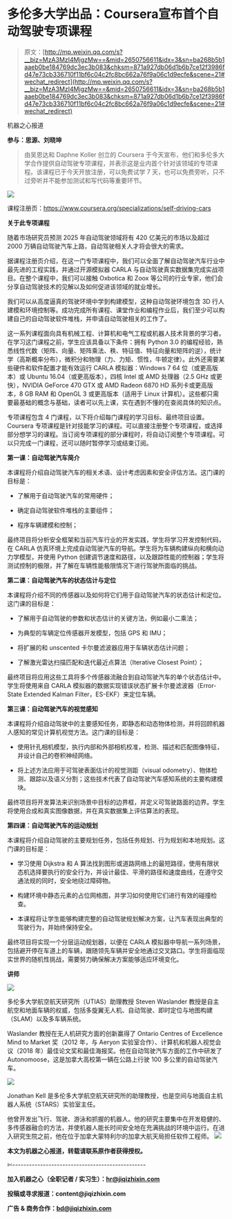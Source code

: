 # 多伦多大学出品：Coursera宣布首个自动驾驶专项课程

> 原文：[http://mp.weixin.qq.com/s?__biz=MzA3MzI4MjgzMw==&mid=2650756611&idx=3&sn=ba268b5b1aaeb0be184769dc3ec3b083&chksm=871a927db06d1b6b7ce12f3986fd47e73cb336710f11bf6c04c2fc8bc662a76f9a06c1d9ecfe&scene=21#wechat_redirect](http://mp.weixin.qq.com/s?__biz=MzA3MzI4MjgzMw==&mid=2650756611&idx=3&sn=ba268b5b1aaeb0be184769dc3ec3b083&chksm=871a927db06d1b6b7ce12f3986fd47e73cb336710f11bf6c04c2fc8bc662a76f9a06c1d9ecfe&scene=21#wechat_redirect)

机器之心报道

**参与：思源、刘晓坤**

> 由吴恩达和 Daphne Koller 创立的 Coursera 于今天宣布，他们和多伦多大学合作提供自动驾驶专项课程，并表示这是业内首个针对该领域的专项课程。该课程已于今天开放注册，可以免费试学 7 天，也可以免费旁听，只不过旁听并不能参加测试和写代码等重要环节。

![](../Images/d3d7e5087dfdd954545c700a7025522a.jpg)

课程注册页：https://www.coursera.org/specializations/self-driving-cars

**关于此专项课程**

随着市场研究员预测 2025 年自动驾驶领域将有 420 亿美元的市场以及超过 2000 万辆自动驾驶汽车上路，自动驾驶相关人才将会很大的需求。

据课程注册页介绍，在这一门专项课程中，我们可以全面了解自动驾驶汽车行业中最先进的工程实践，并通过开源模拟器 CARLA 与自动驾驶真实数据集完成实战项目。在整个课程中，我们可以接触 Oxbotica 和 Zoox 等公司的行业专家，他们会分享自动驾驶技术的见解以及如何促进该领域的就业增长。

我们可以从高度逼真的驾驶环境中学到构建模型，这种自动驾驶环境包含 3D 行人建模和环境控制等。成功完成所有课程、课堂作业和编程作业后，我们至少可以构建自己的自动驾驶软件堆栈，并申请自动驾驶相关的工作了。

这一系列课程面向具有机械工程、计算机和电气工程或机器人技术背景的学习者。在学习这门课程之前，学生应该具备以下条件：拥有 Python 3.0 的编程经验，熟悉线性代数（矩阵、向量、矩阵乘法、秩、特征值、特征向量和矩阵的逆），统计学（高斯概率分布），微积分和物理（力、力矩、惯性，牛顿定律）。此外还需要某些硬件和软件配置才能有效运行 CARLA 模拟器：Windows 7 64 位（或更高版本）或 Ubuntu 16.04（或更高版本），四核 Intel 或 AMD 处理器（2.5 GHz 或更快），NVIDIA GeForce 470 GTX 或 AMD Radeon 6870 HD 系列卡或更高版本，8 GB RAM 和 OpenGL 3 或更高版本（适用于 Linux 计算机）。这些都只需要最基础的概念与基础，读者可以先上课，实在遇到不懂的在查阅具体的知识点。

专项课程包含 4 门课程，以下将介绍每门课程的学习目标、最终项目设置。Coursera 专项课程是针对技能学习的课程。可以直接注册整个专项课程，或选择部分想学习的课程。当订阅专项课程的部分课程时，将自动订阅整个专项课程。可以只完成一门课程，还可以随时暂停学习或结束订阅。

**第一课：自动驾驶汽车简介**

本课程将介绍自动驾驶汽车的相关术语、设计考虑因素和安全评估方法。这门课的目标是：

*   了解用于自动驾驶汽车的常用硬件；

*   确定自动驾驶软件堆栈的主要组件；

*   程序车辆建模和控制；

最终项目将分析安全框架和当前汽车行业的开发实践，学生将学习开发控制代码，在 CARLA 仿真环境上完成自动驾驶汽车的导航。学生将为车辆构建纵向和横向动力学模型，并使用 Python 创建调节速度和路径，以及跟踪性能的控制器；学生将测试控制的极限，并了解在车辆性能极限情况下进行驾驶所面临的挑战。

**第二课：自动驾驶汽车的状态估计与定位**

本课程将介绍不同的传感器以及如何将它们用于自动驾驶汽车的状态估计和定位。这门课的目标是：

*   了解用于自动驾驶的参数和状态估计的关键方法，例如最小二乘法；

*   为典型的车辆定位传感器开发模型，包括 GPS 和 IMU；

*   将扩展的和 unscented 卡尔曼滤波器应用于车辆状态估计问题；

*   了解激光雷达扫描匹配和迭代最近点算法（Iterative Closest Point）；

最终项目将应用这些工具将多个传感器流融合到自动驾驶汽车的单个状态估计中。学生将使用来自 CARLA 模拟器的数据实现错误状态扩展卡尔曼滤波器（Error-State Extended Kalman Filter，ES-EKF）来定位车辆。

**第三课：自动驾驶汽车的视觉感知**

本课程将介绍自动驾驶中的主要感知任务，即静态和动态物体检测，并将回顾机器人感知的常见计算机视觉方法。这门课的目标是：

*   使用针孔相机模型，执行内部和外部相机校准，检测、描述和匹配图像特征，并设计自己的卷积神经网络。

*   将上述方法应用于可驾驶表面估计的视觉测距（visual odometry）、物体检测、跟踪以及语义分割；这些技术代表了自动驾驶汽车感知系统的主要构建模块。

最终项目将开发算法来识别场景中目标的边界框，并定义可驾驶路面的边界。学生将使用合成和真实图像数据，并在真实数据集上评估算法的表现。

**第四课：自动驾驶汽车的运动规划**

本课程将介绍自动驾驶的主要规划任务，包括任务规划、行为规划和本地规划。这门课的目标是：

*   学习使用 Dijkstra 和 A 算法找到图形或道路网络上的最短路径，使用有限状态机选择要执行的安全行为，并设计最佳、平滑的路径和速度曲线，在遵守交通法规的同时，安全地绕过障碍物。

*   构建环境中静态元素的占位网格图，并学习如何使用它们进行有效的碰撞检查。

*   本课程将让学生能够构建完整的自动驾驶规划解决方案，让汽车表现出典型的驾驶行为，并始终保持安全。

最终项目将实现一个分层运动规划器，以便在 CARLA 模拟器中导航一系列场景，包括避开停在车道上的车辆，跟随领先车辆并安全地通过交叉路口。学生将面临现实世界的随机性挑战，需要努力确保解决方案能够适应环境变化。

**讲师**

![](../Images/24955ad5c6029bb829dbef9e39c930d5.jpg)

多伦多大学航空航天研究所（UTIAS）助理教授 Steven Waslander 教授是自主航空和地面车辆的权威，包括多旋翼无人机、自动驾驶、即时定位与地图构建（SLAM）以及多车辆系统。

Waslander 教授在无人机研究方面的创新赢得了 Ontario Centres of Excellence Mind to Market 奖（2012 年，与 Aeryon 实验室合作）、计算机和机器人视觉会议（2018 年）最佳论文奖和最佳海报奖。他在自动驾驶汽车方面的工作中研发了 Autonomoose，这是加拿大高校第一辆在公路上行驶 100 多公里的自动驾驶汽车。

![](../Images/9b1d68eb0dc9b051d781571d304eb6ad.jpg)

Jonathan Kell 是多伦多大学航空航天研究所的助理教授，也是空间与地面自主机器人系统（STARS）实验室主任。

他曾开发出飞行、驾驶、游泳和抓握的机器人。他的研究主要集中在开发稳健的、多传感器融合的方法，并使机器人能长时间安全地在充满挑战的环境中运行。在进入研究生院之前，他在位于加拿大蒙特利尔的加拿大航天局担任软件工程师。 ****![](../Images/98db554c57db91144fde9866558fb8c3.jpg)****

****本文为机器之心报道，**转载请联系原作者获得授权****。**

✄------------------------------------------------

**加入机器之心（全职记者 / 实习生）：hr@jiqizhixin.com**

**投稿或寻求报道：**content**@jiqizhixin.com**

**广告 & 商务合作：bd@jiqizhixin.com**